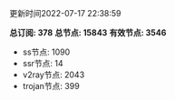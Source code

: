 更新时间2022-07-17 22:38:59

**总订阅: 378**
**总节点: 15843**
**有效节点: 3546**
- ss节点: 1090
- ssr节点: 14
- v2ray节点: 2043
- trojan节点: 399
